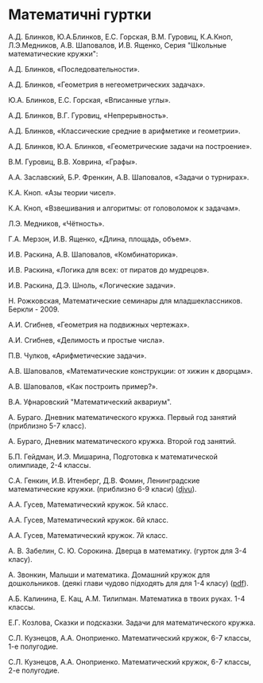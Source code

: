 # Математичні гуртки

А.Д. Блинков, Ю.А.Блинков, Е.С. Горская, В.М. Гуровиц, К.А.Кноп, Л.Э.Медников, А.В. Шаповалов, И.В. Ященко, Серия "Школьные математические кружки": 

А.Д. Блинков, «Последовательности». 

А.Д. Блинков, «Геометрия в негеометрических задачах». 

Ю.А. Блинков, Е.С. Горская, «Вписанные углы».

А.Д. Блинков, В.Г. Гуровиц, «Непрерывность». 

А.Д. Блинков, «Классические средние в арифметике и геометрии». 

А.Д. Блинков, Ю.А. Блинков, «Геометрические задачи на построение». 

В.М. Гуровиц, В.В. Ховрина, «Графы».

А.А. Заславский, Б.Р. Френкин, А.В. Шаповалов, «Задачи о турнирах». 

К.А. Кноп. «Азы теории чисел». 

К.А. Кноп, «Взвешивания и алгоритмы: от головоломок к задачам». 

Л.Э. Медников, «Чётность».

Г.А. Мерзон, И.В. Ященко, «Длина, площадь, объем».

И.В. Раскина, А.В. Шаповалов, «Комбинаторика». 

И.В. Раскина, «Логика для всех: от пиратов до мудрецов». 

И.В. Раскина, Д.Э. Шноль, «Логические задачи». 

Н. Рожковская, Математические семинары для младшеклассников. Беркли - 2009.

А.И. Сгибнев, «Геометрия на подвижных чертежах».

А.И. Сгибнев, «Делимость и простые числа». 

П.В. Чулков, «Арифметические задачи». 

А.В. Шаповалов, «Математические конструкции: от хижин к дворцам». 

А.В. Шаповалов, «Как построить пример?».

В.А. Уфнаровский "Математический аквариум".





А. Бураго. Дневник математического кружка. Первый год занятий \(приблизно 5-7 класс\).

А. Бураго, Дневник математического кружка. Второй год занятий.

Б.П. Гейдман, И.Э. Мишарина, Подготовка к математической олимпиаде, 2-4 классы.

C.А. Генкин, И.В. Итенберг, Д.В. Фомин, Ленинградские математические кружки. \(приблизно 6-9 класи\) \([djvu](https://math.ru/lib/files/djvu/len-kruzhki.djvu)\).

А.А. Гусев, Математический кружок. 5й класс.

А.А. Гусев, Математический кружок. 6й класс.

А.А. Гусев, Математический кружок. 7й класс.

А. В. Забелин, С. Ю. Сорокина. Дверца в математику. \(гурток для 3-4 класу\).

А. Звонкин, Малыши и математика. Домашний кружок для дошкольников.  \(деякі глави чудово підходять для для 1-4 класу\) \([pdf](https://www.mccme.ru/free-books/zvonkine/zvonkine2.pdf)\).

А.Б. Калинина, Е. Кац, А.М. Тилипман. Математика в твоих руках. 1-4 классы.

Е.Г. Козлова, Сказки и подсказки. Задачи для математического кружка.

С.Л. Кузнецов, А.А. Оноприенко. Математический кружок, 6-7 классы, 1-е полугодие.

С.Л. Кузнецов, А.А. Оноприенко. Математический кружок, 6-7 классы, 2-е полугодие.

